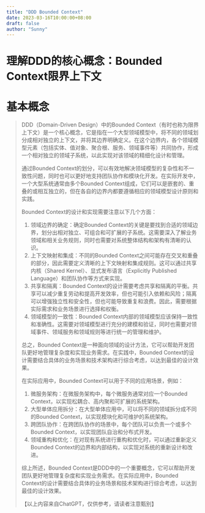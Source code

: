 ```yaml
---
title: "DDD Bounded Context"
date: 2023-03-16T10:00:00+08:00
draft: false
author: "Sunny"
---
```


# 理解DDD的核心概念：Bounded Context限界上下文

# 基本概念


> DDD（Domain-Driven Design）中的Bounded Context（有时也称为限界上下文）是一个核心概念，它是指在一个大型领域模型中，将不同的领域划分成相对独立的上下文，并将其边界明确定义。在这个边界内，各个领域模型元素（包括实体、值对象、聚合根、服务、领域事件等）共同协作，形成一个相对独立的领域子系统，以此实现对该领域的精细化设计和管理。
>
> 
>
> 通过Bounded Context的划分，可以有效地解决领域模型的复杂性和不一致性问题，同时也可以更好地支持团队协作和模块化开发。在实际开发中，一个大型系统通常由多个Bounded Context组成，它们可以是嵌套的、重叠的或相互独立的，但在各自的边界内都要遵循相应的领域模型设计原则和实践。
>
> 
>
> Bounded Context的设计和实现需要注意以下几个方面：
>1. 领域边界的确定：确定Bounded Context的关键是要找到合适的领域边界，划分出相对独立、可组合和可扩展的子系统。这需要深入了解业务领域和相关业务规则，同时也需要对系统整体结构和架构有清晰的认识。
>2. 上下文映射和集成：不同的Bounded Context之间可能存在交叉和重叠的部分，因此需要定义清晰的上下文映射和集成规则。这可以通过共享内核（Shared Kernel）、显式发布语言（Explicitly Published Language）和团队协作等方式来实现。
>3. 共享和隔离：Bounded Context的设计需要考虑共享和隔离的平衡。共享可以减少重复劳动和提高开发效率，但也可能引入依赖和风险；隔离可以增强独立性和安全性，但也可能导致重复和浪费。因此，需要根据实际需求和业务场景进行选择和权衡。
>4. 领域模型的一致性：Bounded Context内部的领域模型应该保持一致性和准确性。这需要对领域模型进行充分的建模和验证，同时也需要对领域事件、领域服务和领域规则等进行统一的管理和维护。
> 
>
>
> 总之，Bounded Context是一种面向领域的设计方法，它可以帮助开发团队更好地管理复杂度和实现业务需求。在实践中，Bounded Context的设计需要结合具体的业务场景和技术架构进行综合考虑，以达到最佳的设计效果。
> 
>
>
> 在实际应用中，Bounded Context可以用于不同的应用场景，例如：
>
> 
>
> 1. 微服务架构：在微服务架构中，每个微服务通常对应一个Bounded Context，以实现松耦合、高内聚和可扩展的系统架构。
> 2. 大型单体应用拆分：在大型单体应用中，可以将不同的领域拆分成不同的Bounded Context，以实现模块化和可维护的系统架构。
> 3. 跨团队协作：在跨团队协作的场景中，每个团队可以负责一个或多个Bounded Context，以实现团队自治和分布式开发。
> 4. 领域重构和优化：在对现有系统进行重构和优化时，可以通过重新定义Bounded Context的边界和内部结构，以实现对系统的重新设计和改进。
>
> 
>
> 综上所述，Bounded Context是DDD中的一个重要概念，它可以帮助开发团队更好地管理复杂度和实现业务需求。在实际应用中，Bounded Context的设计需要结合具体的业务场景和技术架构进行综合考虑，以达到最佳的设计效果。
>
> 
>
> 【以上内容来自ChatGPT，仅供参考，请读者注意甄别】






